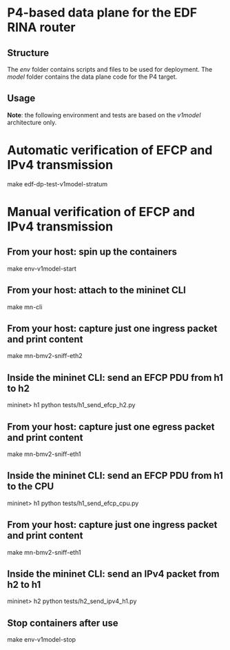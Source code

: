 # P4-based data plane for the EDF RINA router

## Structure

The _env_ folder contains scripts and files to be used for deployment.
The _model_ folder contains the data plane code for the P4 target.

## Usage

**Note**: the following environment and tests are based on the *v1model* architecture only.

# Automatic verification of EFCP and IPv4 transmission
make edf-dp-test-v1model-stratum

# Manual verification of EFCP and IPv4 transmission

## From your host: spin up the containers
make env-v1model-start

## From your host: attach to the mininet CLI
make mn-cli

## From your host: capture just one ingress packet and print content
make mn-bmv2-sniff-eth2
## Inside the mininet CLI: send an EFCP PDU from h1 to h2
mininet> h1 python tests/h1_send_efcp_h2.py

## From your host: capture just one egress packet and print content
make mn-bmv2-sniff-eth1
## Inside the mininet CLI: send an EFCP PDU from h1 to the CPU
mininet> h1 python tests/h1_send_efcp_cpu.py

## From your host: capture just one ingress packet and print content
make mn-bmv2-sniff-eth1
## Inside the mininet CLI: send an IPv4 packet from h2 to h1
mininet> h2 python tests/h2_send_ipv4_h1.py

## Stop containers after use
make env-v1model-stop
```
